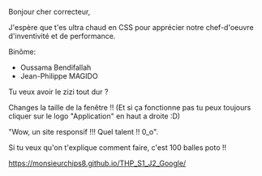 Bonjour cher correcteur,

J'espère que t'es ultra chaud en CSS pour apprécier notre chef-d'oeuvre d'inventivité et de performance.


Binôme: 
- Oussama Bendifallah
- Jean-Philippe MAGIDO



Tu veux avoir le zizi tout dur ?

Changes la taille de la fenêtre !!
(Et si ça fonctionne pas tu peux toujours cliquer sur le logo "Application" en haut a droite :D)

"Wow, un site responsif !!!
Quel talent !! 0_o".



Si tu veux qu'on t'explique comment faire, c'est 100 balles poto !!

https://monsieurchips8.github.io/THP_S1_J2_Google/
